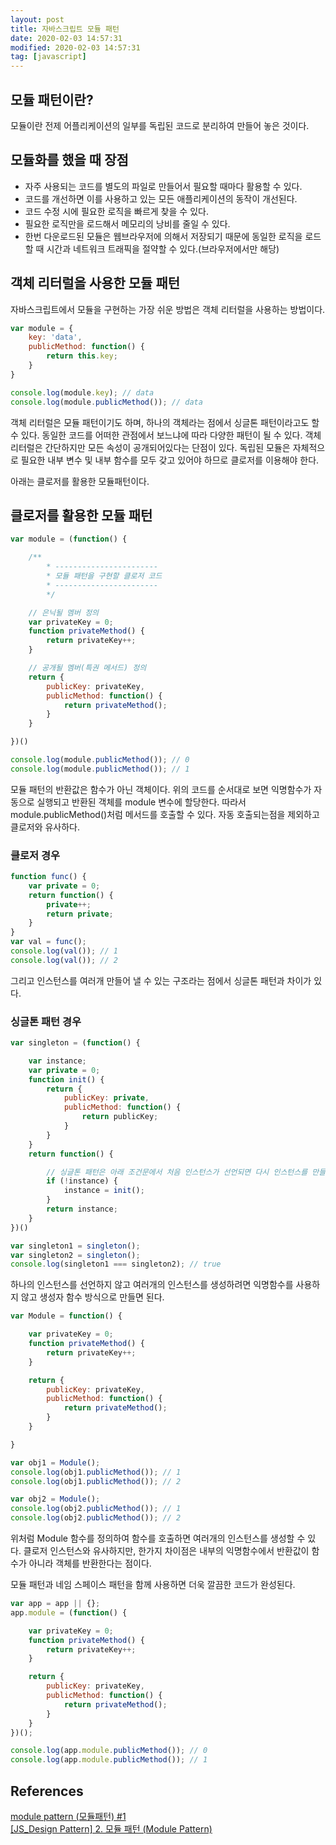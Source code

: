 ```yaml
---
layout: post
title: 자바스크립트 모듈 패턴
date: 2020-02-03 14:57:31
modified: 2020-02-03 14:57:31
tag: [javascript]
---
```


## 모듈 패턴이란?

모듈이란 전제 어플리케이션의 일부를 독립된 코드로 분리하여 만들어 놓은 것이다.

## 모듈화를 했을 때 장점
* 자주 사용되는 코드를 별도의 파일로 만들어서 필요할 때마다 활용할 수 있다.
* 코드를 개선하면 이를 사용하고 있는 모든 애플리케이션의 동작이 개선된다.
* 코드 수정 시에 필요한 로직을 빠르게 찾을 수 있다.
* 필요한 로직만을 로드해서 메모리의 낭비를 줄일 수 있다.
* 한번 다운로드된 모듈은 웹브라우저에 의해서 저장되기 때문에 동일한 로직을 로드할 때 시간과 네트워크 트래픽을 절약할 수 있다.(브라우저에서만 해당)

## 객체 리터럴을 사용한 모듈 패턴

자바스크립트에서 모듈을 구현하는 가장 쉬운 방법은 객체 리터럴을 사용하는 방법이다.

```javascript
var module = {
    key: 'data',
    publicMethod: function() {
        return this.key;
    }
}

console.log(module.key); // data
console.log(module.publicMethod()); // data
```

객체 리터럴은 모듈 패턴이기도 하며, 하나의 객체라는 점에서 싱글톤 패턴이라고도 할 수 있다. 동일한 코드를 어떠한 관점에서 보느냐에 따라 다양한 패턴이 될 수 있다. 객체 리터럴은 간단하지만 모든 속성이 공개되어있다는 단점이 있다. 독립된 모듈은 자체적으로 필요한 내부 변수 및 내부 함수를 모두 갖고 있어야 하므로 클로저를 이용해야 한다.

아래는 클로저를 활용한 모듈패턴이다.

## 클로저를 활용한 모듈 패턴

```javascript
var module = (function() {

    /**
        * -----------------------
        * 모듈 패턴을 구현할 클로저 코드
        * -----------------------
        */

    // 은닉될 멤버 정의
    var privateKey = 0;
    function privateMethod() {
        return privateKey++;
    }

    // 공개될 멤버(특권 메서드) 정의
    return {
        publicKey: privateKey,
        publicMethod: function() {
            return privateMethod();
        }
    }

})()

console.log(module.publicMethod()); // 0
console.log(module.publicMethod()); // 1
```

모듈 패턴의 반환값은 함수가 아닌 객체이다. 위의 코드를 순서대로 보면 익명함수가 자동으로 실행되고 반환된 객체를 module 변수에 할당한다. 따라서 module.publicMethod()처럼 메서드를 호출할 수 있다. 자동 호출되는점을 제외하고 클로저와 유사하다.

### 클로저 경우
```javascript
function func() {
    var private = 0;
    return function() {
        private++;
        return private;
    }
}
var val = func();
console.log(val()); // 1
console.log(val()); // 2
```

그리고 인스턴스를 여러개 만들어 낼 수 있는 구조라는 점에서 싱글톤 패턴과 차이가 있다.

### 싱글톤 패턴 경우
```javascript
var singleton = (function() {

    var instance;
    var private = 0;
    function init() {
        return {
            publicKey: private,
            publicMethod: function() {
                return publicKey;
            }
        }
    }
    return function() {

        // 싱글톤 패턴은 아래 조건문에서 처음 인스턴스가 선언되면 다시 인스턴스를 만들지 않고 기존의 인스턴스를 리턴한다.
        if (!instance) {
            instance = init();
        }
        return instance;
    }
})()

var singleton1 = singleton();
var singleton2 = singleton();
console.log(singleton1 === singleton2); // true
```

하나의 인스턴스를 선언하지 않고 여러개의 인스턴스를 생성하려면 익명함수를 사용하지 않고 생성자 함수 방식으로 만들면 된다.

```javascript
var Module = function() {

    var privateKey = 0;
    function privateMethod() {
        return privateKey++;
    }

    return {
        publicKey: privateKey,
        publicMethod: function() {
            return privateMethod();
        }
    }

}

var obj1 = Module();
console.log(obj1.publicMethod()); // 1
console.log(obj1.publicMethod()); // 2

var obj2 = Module();
console.log(obj2.publicMethod()); // 1
console.log(obj2.publicMethod()); // 2
```

위처럼 Module 함수를 정의하여 함수를 호출하면 여러개의 인스턴스를 생성할 수 있다. 클로저 인스턴스와 유사하지만, 한가지 차이점은 내부의 익명함수에서 반환값이 함수가 아니라 객체를 반환한다는 점이다.

모듈 패턴과 네임 스페이스 패턴을 함께 사용하면 더욱 깔끔한 코드가 완성된다.

```javascript
var app = app || {};
app.module = (function() {

    var privateKey = 0;
    function privateMethod() {
        return privateKey++;
    }

    return {
        publicKey: privateKey,
        publicMethod: function() {
            return privateMethod();
        }
    }
})();

console.log(app.module.publicMethod()); // 0
console.log(app.module.publicMethod()); // 1
```

## References
[module pattern (모듈패턴) #1](https://webclub.tistory.com/5)  
[[JS_Design Pattern] 2. 모듈 패턴 (Module Pattern)](https://asfirstalways.tistory.com/234)
